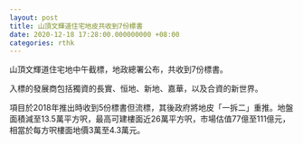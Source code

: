 ```yaml
---
layout: post
title: 山頂文輝道住宅地皮共收到7份標書
date: 2020-12-18 17:28:00.000000000 +08:00
categories: rthk
---
```


山頂文輝道住宅地中午截標，地政總署公布，共收到7份標書。

入標的發展商包括獨資的長實、恒地、新地、嘉華，以及合資的新世界。

項目於2018年推出時收到5份標書但流標，其後政府將地皮「一拆二」重推。地盤面積減至13.5萬平方呎，最高可建樓面近26萬平方呎，市場估值77億至111億元，相當於每方呎樓面地價3萬至4.3萬元。
